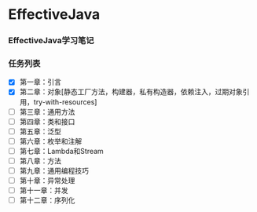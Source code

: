 # EffectiveJava

### EffectiveJava学习笔记

### 任务列表
- [x] 第一章：引言
- [x] 第二章：对象[静态工厂方法，构建器，私有构造器，依赖注入，过期对象引用，try-with-resources]
- [ ] 第三章：通用方法
- [ ] 第四章：类和接口
- [ ] 第五章：泛型
- [ ] 第六章：枚举和注解
- [ ] 第七章：Lambda和Stream
- [ ] 第八章：方法
- [ ] 第九章：通用编程技巧
- [ ] 第十章：异常处理
- [ ] 第十一章：并发
- [ ] 第十二章：序列化
